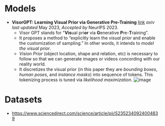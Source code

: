 # Models
- **VisorGPT: Learning Visual Prior via Generative Pre-Training** [link](https://arxiv.org/pdf/2305.13777) _axiv last updated_ May 2023, _Accepted by_ NeurIPS 2023.
  - Visor GPT stands for "**Vis**ual pri**or** via **G**enerative **P**re-**T**raining".
  - It proposes a method to “explicitly learn the _visual prior_ and enable the customization of sampling.” In other words, it intends to _model the visual prior_.
  - _Vision Prior_ (object location, shape and relation, etc) is necessary to follow so that we can generate images or videos concording with our reality world.
  - It discretizes the visual prior (in this paper they are _bounding boxes_, _human poses_, and _instance masks_) into sequence of tokens. This tokenizing process is tuned via _likelihood maximization_.
  ![image](https://github.com/qiaosun22/AwesomeText2Video/assets/136222260/c65f9b9a-7dc6-458b-b9f1-e3cd68135bae)


# Datasets
- https://www.sciencedirect.com/science/article/pii/S2352340924004839
